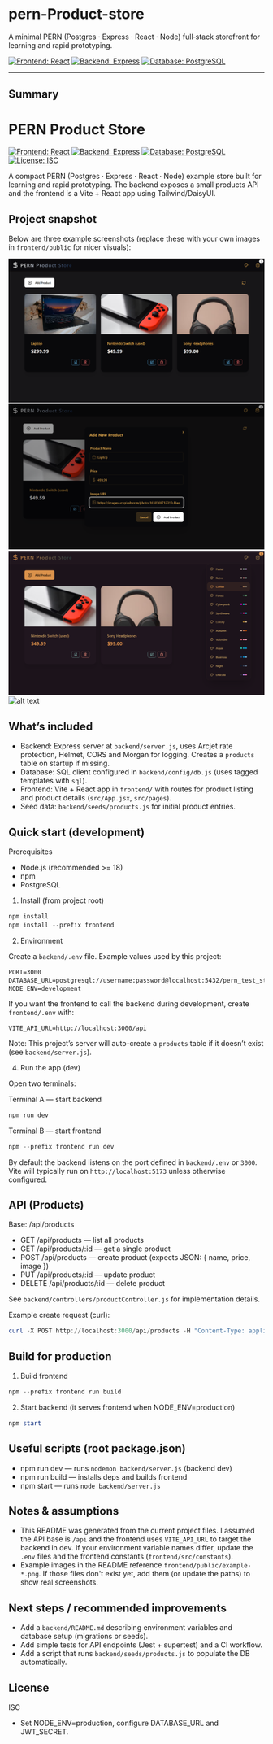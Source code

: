 # pern-Product-store

A minimal PERN (Postgres · Express · React · Node) full‑stack storefront for learning and rapid prototyping.

[![Frontend: React](https://img.shields.io/badge/Frontend-React%2018-0A7EA4?logo=react&logoColor=white)](https://react.dev) [![Backend: Express](https://img.shields.io/badge/Backend-Express-000000?logo=express&logoColor=white)](https://expressjs.com) [![Database: PostgreSQL](https://img.shields.io/badge/Database-Postgres-316192?logo=postgresql&logoColor=white)](https://www.postgresql.org)

---

## Summary

# PERN Product Store

[![Frontend: React](https://img.shields.io/badge/Frontend-React%2018-0A7EA4?logo=react&logoColor=white)](https://react.dev) [![Backend: Express](https://img.shields.io/badge/Backend-Express-000000?logo=express&logoColor=white)](https://expressjs.com) [![Database: PostgreSQL](https://img.shields.io/badge/Database-Postgres-316192?logo=postgresql&logoColor=white)](https://www.postgresql.org) [![License: ISC](https://img.shields.io/badge/license-ISC-blue.svg)](https://opensource.org/licenses/ISC)

A compact PERN (Postgres · Express · React · Node) example store built for learning and rapid prototyping. The backend exposes a small products API and the frontend is a Vite + React app using Tailwind/DaisyUI.

## Project snapshot

Below are three example screenshots (replace these with your own images in `frontend/public` for nicer visuals):

![Homepage example](frontend/public/example-home.png)
![Create Product example](frontend/public/example-create.png)
![Themes detail example](frontend/public/example-themes.png)![alt text](image.png)

## What’s included

- Backend: Express server at `backend/server.js`, uses Arcjet rate protection, Helmet, CORS and Morgan for logging. Creates a `products` table on startup if missing.
- Database: SQL client configured in `backend/config/db.js` (uses tagged templates with `sql`).
- Frontend: Vite + React app in `frontend/` with routes for product listing and product details (`src/App.jsx`, `src/pages`).
- Seed data: `backend/seeds/products.js` for initial product entries.

## Quick start (development)

Prerequisites

- Node.js (recommended >= 18)
- npm
- PostgreSQL

1. Install (from project root)

```powershell
npm install
npm install --prefix frontend
```

2. Environment

Create a `backend/.env` file. Example values used by this project:

```env
PORT=3000
DATABASE_URL=postgresql://username:password@localhost:5432/pern_test_store
NODE_ENV=development
```

If you want the frontend to call the backend during development, create `frontend/.env` with:

```env
VITE_API_URL=http://localhost:3000/api
```

Note: This project’s server will auto-create a `products` table if it doesn’t exist (see `backend/server.js`).

4. Run the app (dev)

Open two terminals:

Terminal A — start backend

```powershell
npm run dev
```

Terminal B — start frontend

```powershell
npm --prefix frontend run dev
```

By default the backend listens on the port defined in `backend/.env` or `3000`. Vite will typically run on `http://localhost:5173` unless otherwise configured.

## API (Products)

Base: /api/products

- GET /api/products — list all products
- GET /api/products/:id — get a single product
- POST /api/products — create product (expects JSON: { name, price, image })
- PUT /api/products/:id — update product
- DELETE /api/products/:id — delete product

See `backend/controllers/productController.js` for implementation details.

Example create request (curl):

```powershell
curl -X POST http://localhost:3000/api/products -H "Content-Type: application/json" -d '{"name":"Atomic Coffee","price":9.99,"image":"/images/coffee.png"}'
```

## Build for production

1. Build frontend

```powershell
npm --prefix frontend run build
```

2. Start backend (it serves frontend when NODE_ENV=production)

```powershell
npm start
```

## Useful scripts (root package.json)

- npm run dev — runs `nodemon backend/server.js` (backend dev)
- npm run build — installs deps and builds frontend
- npm start — runs `node backend/server.js`

## Notes & assumptions

- This README was generated from the current project files. I assumed the API base is `/api` and the frontend uses `VITE_API_URL` to target the backend in dev. If your environment variable names differ, update the `.env` files and the frontend constants (`frontend/src/constants`).
- Example images in the README reference `frontend/public/example-*.png`. If those files don't exist yet, add them (or update the paths) to show real screenshots.

## Next steps / recommended improvements

- Add a `backend/README.md` describing environment variables and database setup (migrations or seeds).
- Add simple tests for API endpoints (Jest + supertest) and a CI workflow.
- Add a script that runs `backend/seeds/products.js` to populate the DB automatically.

## License

ISC

- Set NODE_ENV=production, configure DATABASE_URL and JWT_SECRET.
